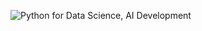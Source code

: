 ![Python for Data Science, AI   Development](https://user-images.githubusercontent.com/79361165/108601005-22ba8280-7392-11eb-8485-dae1b8a405fa.JPG)
